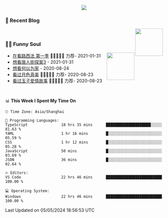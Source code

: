 <div align="center">
  <!-- dynamic typing effect 动态打字效果 -->
  <div>
    <img src="https://readme-typing-svg.demolab.com?font=Fira+Code&pause=10000&color=F76194&random=false&width=500&lines=You+make+your+own+opportunities.;Every+single+day+counts&center=true" />
  </div>
</div>

### 📃 Recent Blog
        
<img align="right" width="88" src="https://cdn.jsdelivr.net/gh/LJJbyZJU/LJJbyZJU/assets/images/astronaut.png" />
      
<!-- START_SECTION:blog -->

<!-- END_SECTION:blog -->
      
<!-- for beauty 留个空行好看点 -->
<div>&nbsp;</div>
      
### 🤾‍♂️ Funny Soul
      
<img align="right" width="88" src="https://cdn.jsdelivr.net/gh/sun0225SUN/sun0225SUN/assets/images/artist.png" />
      
<!-- START_SECTION:douban -->
* <a href='http://movie.douban.com/subject/26385614/' target='_blank'>在看路西法 第一季</a> 🌟🌟🌟🌟🌟 力荐- 2021-01-31
* <a href='http://movie.douban.com/subject/27619748/' target='_blank'>想看唐人街探案3</a> - 2021-01-31
* <a href='http://movie.douban.com/subject/30170448/' target='_blank'>想看何以为家</a> - 2020-08-24
* <a href='http://movie.douban.com/subject/26963810/' target='_blank'>看过月色真美</a> 🌟🌟🌟🌟🌟 力荐- 2020-08-23
* <a href='http://movie.douban.com/subject/25796222/' target='_blank'>看过玉子爱情故事</a> 🌟🌟🌟🌟🌟 力荐- 2020-08-23
<!-- END_SECTION:douban -->
      
<!-- for beauty 留个空行好看点 -->
<div>&nbsp;</div>

<!--START_SECTION:waka-->
📊 **This Week I Spent My Time On** 

```text
🕑︎ Time Zone: Asia/Shanghai

💬 Programming Languages: 
TypeScript               18 hrs 35 mins      ████████████████████░░░░░   81.63 % 
YAML                     1 hr 16 mins        █░░░░░░░░░░░░░░░░░░░░░░░░   05.59 % 
CSS                      1 hr 12 mins        █░░░░░░░░░░░░░░░░░░░░░░░░   05.28 % 
JavaScript               50 mins             █░░░░░░░░░░░░░░░░░░░░░░░░   03.69 % 
JSON                     36 mins             █░░░░░░░░░░░░░░░░░░░░░░░░   02.64 % 

🔥 Editors: 
VS Code                  22 hrs 46 mins      █████████████████████████   100.00 % 

💻 Operating System: 
Windows                  22 hrs 46 mins      █████████████████████████   100.00 % 
```


 Last Updated on 05/05/2024 18:56:53 UTC
<!--END_SECTION:waka-->

